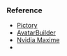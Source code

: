 ### Reference
- [Pictory](https://pictory.ai/agencies)
- [AvatarBuilder](https://avatarbuilder.com/live/)
- [Nvidia Maxime](https://developer.nvidia.com/maxine#:~:text=NVIDIA%20Maxine%20is%20a%20suite,cameras%20for%20clear%20online%20communications.)
- 